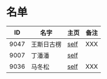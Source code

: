 
# 名单

|  ID    |  名字    |  主页    | 备注     |
| ---- | ---- | ---- | ---- |
|  9047    |   王斯日古楞   |      [self](Self-Intro.md)    | XXX  |
|  9007   |    丁潘潘  |  [self](9007.md)    |      |
| 9036| 马冬松 |[self](9036.md) | XXX |
